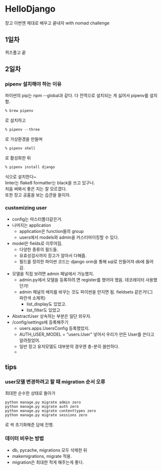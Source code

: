 # HelloDjango
장고 이번엔 제대로 배우고 끝내자 with nomad challenge

## 1일차
퀴즈풀고 끝

## 2일차
### pipenv 설치해야 하는 이유
파이썬의 pip는 npm --global과 같다. 다 전역으로 설치되는 게 싫어서 pipenv를 설치함.
```
% brew pipenv
```
로 설치하고

```
% pipenv --three
```
로 가상환경을 만들며


```
% pipenv shell
```
로 활성화한 뒤

```
% pipenv install django
```
식으로 설치한다~  
linter는 flake8 formatter는 black을 쓰고 있구나.  
처음 써봐서 좋은 지는 잘 모르겠다.  
또한 장고 공홈을 보는 습관을 들이자.  

### customizing user
- config는 마스터폴더같은거.
- 나머지는 application
  - application은 function들의 group
  - users에서 models와 admin을 커스터마이징할 수 있다.
- model은 fields로 이루어짐.
  - 다양한 종류의 필드들.
  - 유효성검사까지 장고가 알아서 다해줌.
  - 필드를 정의한 파이썬 코드는 django orm을 통해 sql로 만들어져 db에 들어감.
- 모델을 직접 보려면 admin 패널에서 가능했지.
  - admin.py에서 모델을 등록하려.면 register를 했어야 했음. 데코레이터 사용했던거!
  - admin 패널의 배치를 바꾸는 것도 파이썬을 만지면 됨. fieldsets 같은거!(그 파란색 소제목)
    - list_display도 있었고.
    - list_filter도 있었고
- AbstractUser 상속하는 부분은 일단 외우자.
- /config/settings에 등록해주기
  - users.apps.UsersConfig 등록했었지.
  - AUTH_USER_MODEL = "users.User" 넣어서 우리가 만든 User를 쓴다고 알려줬었어.
  - 일반 장고 유저모델도 대부분의 경우엔 충-분히 쓸만하다.
  - 
## tips
### user모델 변경하려고 할 때 migration 순서 오류
최대한 순수한 상태로 돌아가
```
python manage.py migrate admin zero
python manage.py migrate auth zero
python manage.py migrate contenttypes zero
python manage.py migrate sessions zero
```
로 싹 초기화해준 담에 진행.

### 데이터 비우는 방법
- db, pycache, migrations 모두 삭제한 뒤
- makemigrations, migrate 적용.
- migration은 최대한 적게 해주는게 좋다.